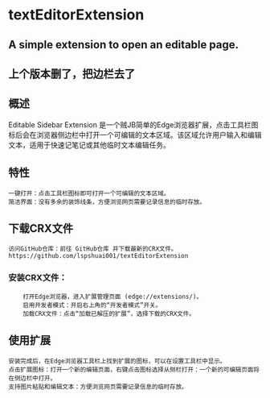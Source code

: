 # textEditorExtension
A simple extension to open an editable page.
---
上个版本删了，把边栏去了
---

## 概述

Editable Sidebar Extension 是一个贼JB简单的Edge浏览器扩展，点击工具栏图标后会在浏览器侧边栏中打开一个可编辑的文本区域。该区域允许用户输入和编辑文本，适用于快速记笔记或其他临时文本编辑任务。

## 特性

    一键打开：点击工具栏图标即可打开一个可编辑的文本区域。
    简洁界面：没有多余的装饰线条，方便浏览网页需要记录信息的临时存放。

## 下载CRX文件

    访问GitHub仓库：前往 GitHub仓库 并下载最新的CRX文件。
    https://github.com/lspshuai001/textEditorExtension
    
   ### 安装CRX文件：
        打开Edge浏览器，进入扩展管理页面 (edge://extensions/)。
        启用开发者模式：开启右上角的“开发者模式”开关。
        加载CRX文件：点击“加载已解压的扩展”，选择下载的CRX文件。

## 使用扩展

    安装完成后，在Edge浏览器工具栏上找到扩展的图标，可以在设置工具栏中显示。
    点击扩展图标：打开一个新的编辑页面，右键点击图标选择从侧栏打开：一个新的可编辑页面将在侧边栏中打开。
    支持图片粘贴和编辑文本：方便浏览网页需要记录信息的临时存放。
